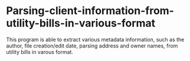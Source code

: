 # Parsing-client-information-from-utility-bills-in-various-format
This program is able to extract various metadata information, such as the author, file creation/edit date, parsing address and owner names, from utility bills in varous format.
